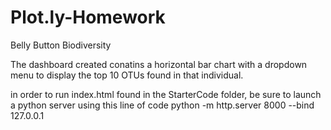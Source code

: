 # Plot.ly-Homework
Belly Button Biodiversity

The dashboard created conatins a horizontal bar chart with a dropdown menu to display the top 10 OTUs found in that individual.

in order to run index.html found in the StarterCode folder, be sure to launch a python server using this line of code
python -m http.server 8000 --bind 127.0.0.1

